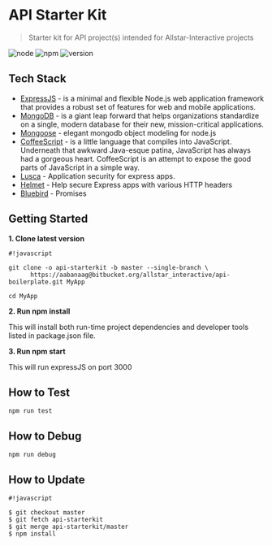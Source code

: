 # API Starter Kit #

> Starter kit for API project(s) intended for Allstar-Interactive projects

![node](https://img.shields.io/badge/node-6.2.2-green.svg)
![npm](https://img.shields.io/badge/npm-3.8.9-blue.svg)
![version](https://img.shields.io/badge/version-0.1.1-brightgreen.svg)

## Tech Stack ##

* [ExpressJS](http://expressjs.com/) - is a minimal and flexible Node.js web application framework that provides a robust set of features for web and mobile applications.
* [MongoDB](https://www.mongodb.com/) - is a giant leap forward that helps organizations standardize on a single, modern database for their new, mission-critical applications.
* [Mongoose](http://mongoosejs.com/) - elegant mongodb object modeling for node.js
* [CoffeeScript](http://coffeescript.org/) - is a little language that compiles into JavaScript. Underneath that awkward Java-esque patina, JavaScript has always had a gorgeous heart. CoffeeScript is an attempt to expose the good parts of JavaScript in a simple way.
* [Lusca](https://github.com/krakenjs/lusca) - Application security for express apps.
* [Helmet](https://github.com/helmetjs/helmet) - Help secure Express apps with various HTTP headers
* [Bluebird](http://bluebirdjs.com/docs/getting-started.html) - Promises

## Getting Started ##

**1. Clone latest version**


```
#!javascript

git clone -o api-starterkit -b master --single-branch \
      https://aabanaag@bitbucket.org/allstar_interactive/api-boilerplate.git MyApp

cd MyApp
```

**2. Run npm install**

This will install both run-time project dependencies and developer tools listed in package.json file.

**3. Run npm start**

This will run expressJS on port 3000

## How to Test ##

`npm run test`

## How to Debug ##

`npm run debug`

## How to Update ##

```
#!javascript

$ git checkout master
$ git fetch api-starterkit
$ git merge api-starterkit/master
$ npm install
```